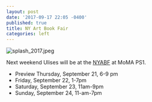 ```yaml
---
layout: post
date: '2017-09-17 22:05 -0400'
published: true
title: NY Art Book Fair
categories: left
---
```

![splash_2017.jpeg]({{site.baseurl}}/assets/img/splash_2017.jpeg)


Next weekend Ulises will be at the [NYABF](http://nyartbookfair.com/about/) at MoMA PS1. 

- Preview Thursday, September 21, 6-9 pm
- Friday, September 22, 1-7pm
- Saturday, September 23, 11am-9pm
- Sunday, September 24, 11-am-7pm


